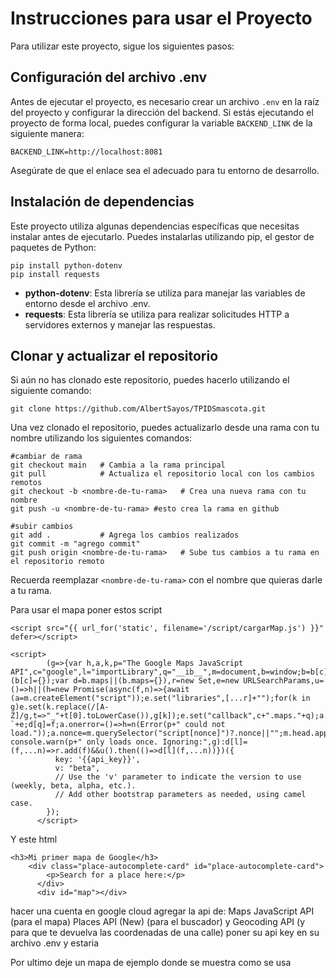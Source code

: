 # Instrucciones para usar el Proyecto

Para utilizar este proyecto, sigue los siguientes pasos:

## Configuración del archivo .env

Antes de ejecutar el proyecto, es necesario crear un archivo `.env` en la raíz del proyecto y configurar la dirección del backend. Si estás ejecutando el proyecto de forma local, puedes configurar la variable `BACKEND_LINK` de la siguiente manera:

```
BACKEND_LINK=http://localhost:8081
```

Asegúrate de que el enlace sea el adecuado para tu entorno de desarrollo.

## Instalación de dependencias

Este proyecto utiliza algunas dependencias específicas que necesitas instalar antes de ejecutarlo. Puedes instalarlas utilizando pip, el gestor de paquetes de Python:

```
pip install python-dotenv
pip install requests
```

- **python-dotenv**: Esta librería se utiliza para manejar las variables de entorno desde el archivo .env.
- **requests**: Esta librería se utiliza para realizar solicitudes HTTP a servidores externos y manejar las respuestas.

## Clonar y actualizar el repositorio

Si aún no has clonado este repositorio, puedes hacerlo utilizando el siguiente comando:

```
git clone https://github.com/AlbertSayos/TPIDSmascota.git
```

Una vez clonado el repositorio, puedes actualizarlo desde una rama con tu nombre utilizando los siguientes comandos:

```
#cambiar de rama
git checkout main   # Cambia a la rama principal
git pull            # Actualiza el repositorio local con los cambios remotos
git checkout -b <nombre-de-tu-rama>   # Crea una nueva rama con tu nombre
git push -u <nombre-de-tu-rama> #esto crea la rama en github

#subir cambios
git add .           # Agrega los cambios realizados
git commit -m "agrego commit"
git push origin <nombre-de-tu-rama>   # Sube tus cambios a tu rama en el repositorio remoto
```


Recuerda reemplazar `<nombre-de-tu-rama>` con el nombre que quieras darle a tu rama.



Para usar el mapa
poner estos script

```
<script src="{{ url_for('static', filename='/script/cargarMap.js') }}" defer></script>

```

```
<script>
        (g=>{var h,a,k,p="The Google Maps JavaScript API",c="google",l="importLibrary",q="__ib__",m=document,b=window;b=b[c]||(b[c]={});var d=b.maps||(b.maps={}),r=new Set,e=new URLSearchParams,u=()=>h||(h=new Promise(async(f,n)=>{await (a=m.createElement("script"));e.set("libraries",[...r]+"");for(k in g)e.set(k.replace(/[A-Z]/g,t=>"_"+t[0].toLowerCase()),g[k]);e.set("callback",c+".maps."+q);a.src=`https://maps.${c}apis.com/maps/api/js?`+e;d[q]=f;a.onerror=()=>h=n(Error(p+" could not load."));a.nonce=m.querySelector("script[nonce]")?.nonce||"";m.head.append(a)}));d[l]?console.warn(p+" only loads once. Ignoring:",g):d[l]=(f,...n)=>r.add(f)&&u().then(()=>d[l](f,...n))})({
          key: '{{api_key}}',
          v: "beta",
          // Use the 'v' parameter to indicate the version to use (weekly, beta, alpha, etc.).
          // Add other bootstrap parameters as needed, using camel case.
        });
      </script>
```
Y este html
```
<h3>Mi primer mapa de Google</h3>
    <div class="place-autocomplete-card" id="place-autocomplete-card">
        <p>Search for a place here:</p>
      </div>
      <div id="map"></div>
```
hacer una cuenta en google cloud
agregar la api de:
Maps JavaScript API (para el mapa)
Places API (New) (para el buscador)
y Geocoding API (y para que te devuelva las coordenadas de una calle)
poner su api key en su archivo .env y estaria

Por ultimo deje un mapa de ejemplo donde se muestra como se usa